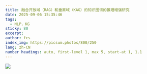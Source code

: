 ```yaml
---
title: 融合开放域（RAG）和垂直域（KAG）的知识图谱的推理增强研究
date: 2025-09-06 15:35:46
tags:
  - NLP，KG
sticky: 80
excerpt:
author: fcs
index_img: https://picsum.photos/800/250
lang: zh-CN
number headings: auto, first-level 1, max 5, start-at 1, 1.1
---
```


![](http://picsum.photos/800/250)

